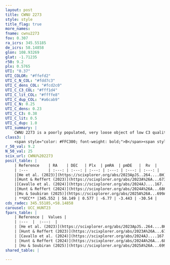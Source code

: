 ```yaml
---
layout: post
title: CWNU 2273
style: style
title_flag: true
more_names: 
fname: cwnu2273
fov: 0.307
ra_icrs: 345.55185
de_icrs: 58.14858
glon: 108.93269
glat: -1.71235
r50: 9.2
plx: 0.5765
UTI: "0.37"
UTI_COLOR: "#ffefd2"
UTI_C_N_COL: "#fdd7c3"
UTI_C_dens_COL: "#fcd2c0"
UTI_C_C3_COL: "#fff1d4"
UTI_C_lit_COL: "#ffffe8"
UTI_C_dup_COL: "#a6cab9"
UTI_C_N: 0.25
UTI_C_dens: 0.23
UTI_C_C3: 0.38
UTI_C_lit: 0.5
UTI_C_dup: 1.0
UTI_summary: |
    CWNU 2273 is a poorly populated, very loose object of low C3 quality. It was recently reported but it is moderately studied in the literature.
class3: |
    <span style="color: #FFC300; font-weight: bold;">B</span><span style="color: red; font-weight: bold;">C</span>
r_50_val: 9.2
N_50_val: 25
scix_url: CWNU%202273
posit_table: |
    | Reference    | RA    | DEC   | Plx  | pmRA  | pmDE   |  Rv  |
    | :---         | :---: | :---: | :---: | :---: | :---: | :---: |
    |[He et al. (2023)](https://scixplorer.org/abs/2023ApJS..264....8H) | 345.568 | 58.189 | 0.58 | -6.778 | -3.4 | -30.54 |
    |[Hunt & Reffert (2023)](https://scixplorer.org/abs/2023A%26A...673A.114H) | 345.624 | 58.145 | 0.576 | -6.746 | -3.493 | -26.98 |
    |[Cavallo et al. (2024)](https://scixplorer.org/abs/2024AJ....167...12C) | 345.583 | 58.152 | 0.57 | -- | -- | -- |
    |[Hunt & Reffert (2024)](https://scixplorer.org/abs/2024A%26A...686A..42H) | 345.624 | 58.145 | 0.576 | -6.746 | -3.493 | -26.98 |
    |[Hu & Soubiran (2025)](https://scixplorer.org/abs/2025A%26A...699A.246H) | 345.583 | 58.152 | -- | -- | -- | -- |
    | **UCC** |345.552 | 58.149 | 0.577 | -6.77 | -3.443 | -30.54 | 
cds_radec: 345.55185,+58.14858
carousel: UCC_HUNT23
fpars_table: |
    | Reference |  Values |
    | :---  |  :---:  |
    | [He et al. (2023)](https://scixplorer.org/abs/2023ApJS..264....8H) | `A0=1.7, m-M=11.05, logAge=9.05` |
    | [Hunt & Reffert (2023)](https://scixplorer.org/abs/2023A%26A...673A.114H) | `AV50=1.742, diffAV50=0.884, MOD50=11.07, logAge50=8.873` |
    | [Cavallo et al. (2024)](https://scixplorer.org/abs/2024AJ....167...12C) | `AV50=2.23, dMod50=10.78, logAge50=8.85, [Fe/H]50=-0.25` |
    | [Hunt & Reffert (2024)](https://scixplorer.org/abs/2024A%26A...686A..42H) | `MassJ=108.089` |
    | [Hu & Soubiran (2025)](https://scixplorer.org/abs/2025A%26A...699A.246H) | `MA22=-0.21, MA23f=-0.18, MZ23=-0.01, MK24=-0.13, MF24=-0.13` |
shared_table: |
    
---
```

